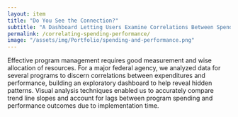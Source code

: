 ```yaml
---
layout: item
title: "Do You See the Connection?" 
subtitle: "A Dashboard Letting Users Examine Correlations Between Spending and Performance"
permalink: /correlating-spending-performance/
image: "/assets/img/Portfolio/spending-and-performance.png"
---
```

Effective program management requires good measurement and wise allocation of resources.  For a major federal agency, we analyzed data for several programs to discern correlations between expenditures and performance, building an exploratory dashboard to help reveal hidden patterns. Visual analysis techniques enabled us to accurately compare trend line slopes and account for lags between program spending and performance outcomes due to implementation time. 
